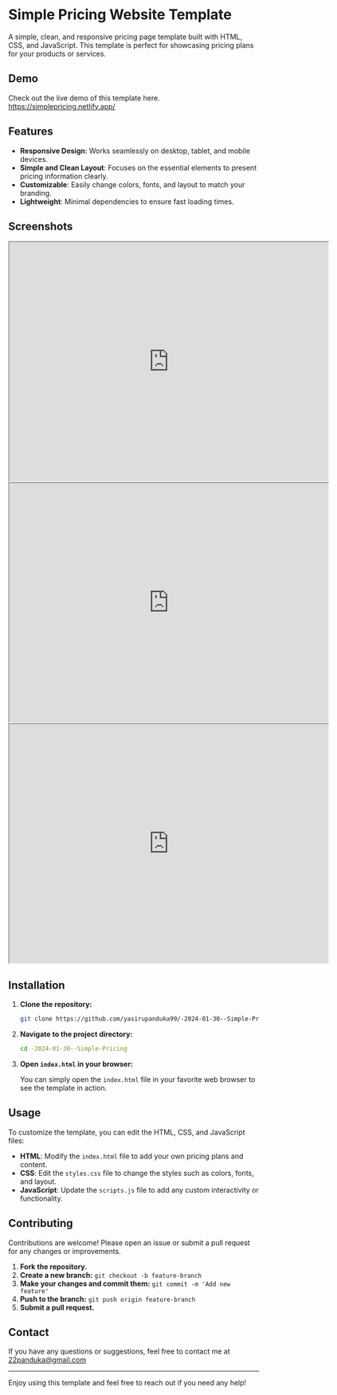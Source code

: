 # Simple Pricing Website Template

A simple, clean, and responsive pricing page template built with HTML, CSS, and JavaScript. This template is perfect for showcasing pricing plans for your products or services.

## Demo

Check out the live demo of this template here. https://simplepricing.netlify.app/

## Features

- **Responsive Design**: Works seamlessly on desktop, tablet, and mobile devices.
- **Simple and Clean Layout**: Focuses on the essential elements to present pricing information clearly.
- **Customizable**: Easily change colors, fonts, and layout to match your branding.
- **Lightweight**: Minimal dependencies to ensure fast loading times.

## Screenshots

<iframe src="https://drive.google.com/file/d/11-R1tapHPqipgMKBPprpbG2K7IpqOmdF/preview" width="640" height="480" allow="autoplay"></iframe>
<iframe src="https://drive.google.com/file/d/1RwnulrzXjbXAfA4crH6IOs5jEEbH_F_E/preview" width="640" height="480" allow="autoplay"></iframe>
<iframe src="https://drive.google.com/file/d/1rf8979XhcnDsuW8DhkWa5y6wlLbeSs4j/preview" width="640" height="480" allow="autoplay"></iframe>

## Installation

1. **Clone the repository:**

    ```bash
    git clone https://github.com/yasirupanduka99/-2024-01-30--Simple-Pricing.git
    ```

2. **Navigate to the project directory:**

    ```bash
    cd -2024-01-30--Simple-Pricing
    ```

3. **Open `index.html` in your browser:**

    You can simply open the `index.html` file in your favorite web browser to see the template in action.

## Usage

To customize the template, you can edit the HTML, CSS, and JavaScript files:

- **HTML**: Modify the `index.html` file to add your own pricing plans and content.
- **CSS**: Edit the `styles.css` file to change the styles such as colors, fonts, and layout.
- **JavaScript**: Update the `scripts.js` file to add any custom interactivity or functionality.


## Contributing

Contributions are welcome! Please open an issue or submit a pull request for any changes or improvements.

1. **Fork the repository.**
2. **Create a new branch:** `git checkout -b feature-branch`
3. **Make your changes and commit them:** `git commit -m 'Add new feature'`
4. **Push to the branch:** `git push origin feature-branch`
5. **Submit a pull request.**

## Contact

If you have any questions or suggestions, feel free to contact me at 22panduka@gmail.com

---

Enjoy using this template and feel free to reach out if you need any help!




